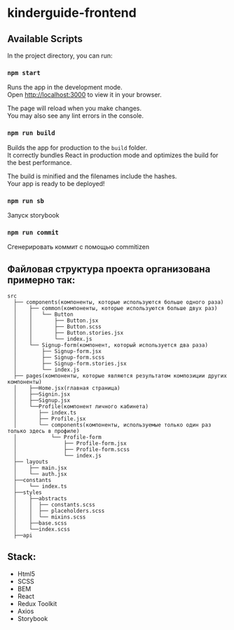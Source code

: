 # kinderguide-frontend

## Available Scripts

In the project directory, you can run:

### `npm start`

Runs the app in the development mode.\
Open [http://localhost:3000](http://localhost:3000) to view it in your browser.

The page will reload when you make changes.\
You may also see any lint errors in the console.

### `npm run build`

Builds the app for production to the `build` folder.\
It correctly bundles React in production mode and optimizes the build for the best performance.

The build is minified and the filenames include the hashes.\
Your app is ready to be deployed!

### `npm run sb`

Запуск storybook

### `npm run commit`

Сгенерировать коммит с помощью commitizen

## Файловая структура проекта организована примерно так:

```
src
  ├── components(компоненты, которые используются больше одного раза)
  │    ├── common(компоненты, которые используются больше двух раз)
  │    │   └── Button
  │    │       ├── Button.jsx
  │    │       ├── Button.scss
  │    │       ├── Button.stories.jsx
  │    │       └── index.js
  │    └── Signup-form(компонент, который используется два раза)
  │        ├── Signup-form.jsx
  │        ├── Signup-form.scss
  │        ├── Signup-form.stories.jsx
  │        └── index.js
  ├── pages(компоненты, которые являются результатом композиции других компоненты)
  │    ├──Home.jsx(главная страница)
  │    ├──Signin.jsx
  │    ├──Signup.jsx
  │    └──Profile(компонент личного кабинета)
  │       ├── index.ts
  │       ├── Profile.jsx
  │       └── components(компоненты, используемые только один раз только здесь в профиле)
  │           └── Profile-form
  │               ├── Profile-form.jsx
  │               ├── Profile-form.scss
  │               └── index.js
  ├── layouts
  │    ├── main.jsx
  │    └── auth.jsx
  ├──constants
  │    └── index.ts
  ├──styles
  │    ├──abstracts
  │    │  ├── constants.scss
  │    │  ├── placeholders.scss
  │    │  └── mixins.scss
  │    ├──base.scss
  │    └──index.scss
  ├──api
```


## Stack:

- Html5
- SCSS
- BEM
- React
- Redux Toolkit
- Axios
- Storybook
